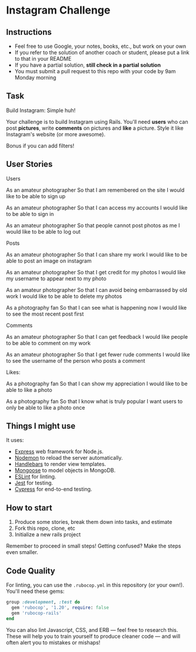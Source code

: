 Instagram Challenge
===================

## Instructions

* Feel free to use Google, your notes, books, etc., but work on your own
* If you refer to the solution of another coach or student, please put a link to that in your README
* If you have a partial solution, **still check in a partial solution**
* You must submit a pull request to this repo with your code by 9am Monday morning

## Task

Build Instagram: Simple huh!

Your challenge is to build Instagram using Rails. You'll need **users** who can post **pictures**, write **comments** on pictures and **like** a picture. Style it like Instagram's website (or more awesome).

Bonus if you can add filters!

## User Stories

Users

As an amateur photographer
So that I am remembered on the site
I would like to be able to sign up

As an amateur photographer
So that I can access my accounts
I would like to be able to sign in

As an amateur photographer
So that people cannot post photos as me
I would like to be able to log out

Posts

As an amateur photographer
So that I can share my work
I would like to be able to post an image on instagram

As an amateur photographer
So that I get credit for my photos
I would like my username to appear next to my photo

As an amateur photographer
So that I can avoid being embarrassed by old work
I would like to be able to delete my photos

As a photography fan
So that I can see what is happening now
I would like to see the most recent post first


Comments

As an amateur photographer
So that I can get feedback
I would like people to be able to comment on my work

As an amateur photographer
So that I get fewer rude comments
I would like to see the username of the person who posts a comment

Likes:

As a photography fan
So that I can show my appreciation
I would like to be able to like a photo

As a photography fan
So that I know what is truly popular
I want users to only be able to like a photo once

## Things I might use

It uses:

- [Express](https://expressjs.com/) web framework for Node.js.
- [Nodemon](https://nodemon.io/) to reload the server automatically.
- [Handlebars](https://handlebarsjs.com/) to render view templates.
- [Mongoose](https://mongoosejs.com) to model objects in MongoDB.
- [ESLint](https://eslint.org) for linting.
- [Jest](https://jestjs.io/) for testing.
- [Cypress](https://www.cypress.io/) for end-to-end testing.

## How to start

1. Produce some stories, break them down into tasks, and estimate
2. Fork this repo, clone, etc
3. Initialize a new rails project

Remember to proceed in small steps! Getting confused? Make the steps even smaller.

## Code Quality

For linting, you can use the `.rubocop.yml` in this repository (or your own!).
You'll need these gems:

```ruby
group :development, :test do
  gem 'rubocop', '1.20', require: false
  gem 'rubocop-rails'
end
```

You can also lint Javascript, CSS, and ERB — feel free to research this. These
will help you to train yourself to produce cleaner code — and will often alert
you to mistakes or mishaps!
